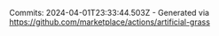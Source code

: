 Commits: 2024-04-01T23:33:44.503Z - Generated via https://github.com/marketplace/actions/artificial-grass
<br>
